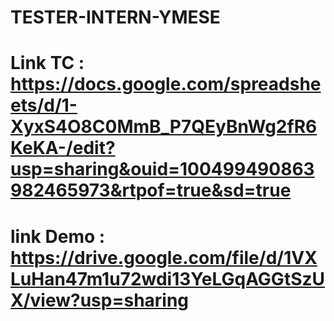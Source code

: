 # TESTER-INTERN-YMESE
# Link TC   : https://docs.google.com/spreadsheets/d/1-XyxS4O8C0MmB_P7QEyBnWg2fR6KeKA-/edit?usp=sharing&ouid=100499490863982465973&rtpof=true&sd=true
# link Demo : https://drive.google.com/file/d/1VXLuHan47m1u72wdi13YeLGqAGGtSzUX/view?usp=sharing
